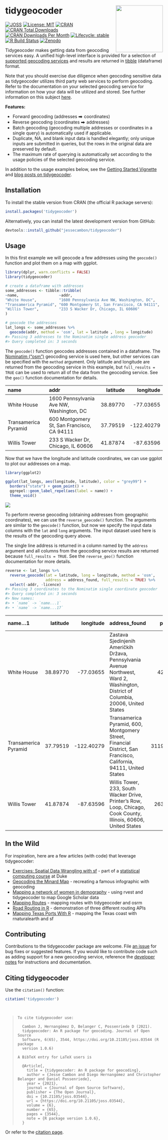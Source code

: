 
<!-- README.md is generated from README.Rmd. Please edit that file directly and reknit -->

# tidygeocoder<a href='https://jessecambon.github.io/tidygeocoder/'><img src="man/figures/tidygeocoder_hex.png" align="right" width="150"/></a>

<!-- badges: start -->

[![JOSS](https://joss.theoj.org/papers/10.21105/joss.03544/status.svg)](https://doi.org/10.21105/joss.03544)
[![License:
MIT](https://img.shields.io/badge/License-MIT-yellow.svg)](https://github.com/jessecambon/tidygeocoder/blob/master/LICENSE.md)
[![CRAN](https://www.r-pkg.org/badges/version/tidygeocoder)](https://cran.r-project.org/package=tidygeocoder)
[![CRAN Total
Downloads](http://cranlogs.r-pkg.org/badges/grand-total/tidygeocoder)](https://CRAN.R-project.org/package=tidygeocoder)
[![CRAN Downloads Per
Month](http://cranlogs.r-pkg.org/badges/tidygeocoder)](https://cran.r-project.org/package=tidygeocoder)
[![Lifecycle:
stable](https://img.shields.io/badge/lifecycle-stable-brightgreen.svg)](https://lifecycle.r-lib.org/articles/stages.html#stable)
[![R Build
Status](https://github.com/jessecambon/tidygeocoder/workflows/R-CMD-check/badge.svg)](https://github.com/jessecambon/tidygeocoder/actions?workflow=R-CMD-check)
[![Zenodo](https://zenodo.org/badge/DOI/10.5281/zenodo.5627341.svg)](https://doi.org/10.5281/zenodo.5627341)
<!-- badges: end -->

Tidygeocoder makes getting data from geocoding services easy. A unified
high-level interface is provided for a selection of [supported geocoding
services](https://jessecambon.github.io/tidygeocoder/articles/geocoder_services.html)
and results are returned in [tibble](https://tibble.tidyverse.org/)
(dataframe) format.

Note that you should exercise due diligence when geocoding sensitive
data as tidygeocoder utilizes third party web services to perform
geocoding. Refer to the documentation on your selected geocoding service
for information on how your data will be utilized and stored. See
further information on this subject
[here](https://jessecambon.github.io/tidygeocoder/articles/geocoder_services.html#data-privacy).

**Features:**

- Forward geocoding (addresses ⮕ coordinates)
- Reverse geocoding (coordinates ⮕ addresses)
- Batch geocoding (geocoding multiple addresses or coordinates in a
  single query) is automatically used if applicable.
- Duplicate, NA, and blank input data is handled elegantly; only unique
  inputs are submitted in queries, but the rows in the original data are
  preserved by default.
- The maximum rate of querying is automatically set according to the
  usage policies of the selected geocoding service.

In addition to the usage examples below, see the [Getting Started
Vignette](https://jessecambon.github.io/tidygeocoder/articles/tidygeocoder.html)
and [blog posts on
tidygeocoder](https://jessecambon.github.io/tag/tidygeocoder).

## Installation

To install the stable version from CRAN (the official R package
servers):

``` r
install.packages('tidygeocoder')
```

Alternatively, you can install the latest development version from
GitHub:

``` r
devtools::install_github("jessecambon/tidygeocoder")
```

## Usage

In this first example we will geocode a few addresses using the
`geocode()` function and plot them on a map with ggplot.

``` r
library(dplyr, warn.conflicts = FALSE)
library(tidygeocoder)

# create a dataframe with addresses
some_addresses <- tibble::tribble(
~name,                  ~addr,
"White House",          "1600 Pennsylvania Ave NW, Washington, DC",
"Transamerica Pyramid", "600 Montgomery St, San Francisco, CA 94111",     
"Willis Tower",         "233 S Wacker Dr, Chicago, IL 60606"                                  
)

# geocode the addresses
lat_longs <- some_addresses %>%
  geocode(addr, method = 'osm', lat = latitude , long = longitude)
#> Passing 3 addresses to the Nominatim single address geocoder
#> Query completed in: 3 seconds
```

The `geocode()` function geocodes addresses contained in a dataframe.
The [Nominatim (“osm”)](https://nominatim.org/) geocoding service is
used here, but other services can be specified with the `method`
argument. Only latitude and longitude are returned from the geocoding
service in this example, but `full_results = TRUE` can be used to return
all of the data from the geocoding service. See the `geo()` function
documentation for details.

| name | addr | latitude | longitude |
|:---|:---|---:|---:|
| White House | 1600 Pennsylvania Ave NW, Washington, DC | 38.89770 | -77.03655 |
| Transamerica Pyramid | 600 Montgomery St, San Francisco, CA 94111 | 37.79519 | -122.40279 |
| Willis Tower | 233 S Wacker Dr, Chicago, IL 60606 | 41.87874 | -87.63596 |

Now that we have the longitude and latitude coordinates, we can use
ggplot to plot our addresses on a map.

``` r
library(ggplot2)

ggplot(lat_longs, aes(longitude, latitude), color = "grey99") +
  borders("state") + geom_point() +
  ggrepel::geom_label_repel(aes(label = name)) +
  theme_void()
```

<img src="man/figures/README-usamap-1.png" style="display: block; margin: auto;" />

To perform reverse geocoding (obtaining addresses from geographic
coordinates), we can use the `reverse_geocode()` function. The arguments
are similar to the `geocode()` function, but now we specify the input
data columns with the `lat` and `long` arguments. The input dataset used
here is the results of the geocoding query above.

The single line address is returned in a column named by the `address`
argument and all columns from the geocoding service results are returned
because `full_results = TRUE`. See the `reverse_geo()` function
documentation for more details.

<!-- 
Removing the licence column is done just to prevent a note from 
occurring in automated CRAN checks for an improper/old link.
-->

``` r
reverse <- lat_longs %>%
  reverse_geocode(lat = latitude, long = longitude, method = 'osm',
                  address = address_found, full_results = TRUE) %>%
  select(-addr, -licence)
#> Passing 3 coordinates to the Nominatim single coordinate geocoder
#> Query completed in: 3 seconds
#> New names:
#> • `name` -> `name...1`
#> • `name` -> `name...17`
```

| name…1 | latitude | longitude | address_found | place_id | osm_type | osm_id | osm_lat | osm_lon | class | type | place_rank | importance | addresstype | name…17 | man_made | road | borough | city | state | ISO3166-2-lvl4 | postcode | country | country_code | boundingbox | tourism | house_number | quarter | building | neighbourhood | county |
|:---|---:|---:|:---|---:|:---|---:|:---|:---|:---|:---|---:|---:|:---|:---|:---|:---|:---|:---|:---|:---|:---|:---|:---|:---|:---|:---|:---|:---|:---|:---|
| White House | 38.89770 | -77.03655 | Zastava Sjedinjenih Američkih Država, Pennsylvania Avenue Northwest, Ward 2, Washington, District of Columbia, 20006, United States | 4215720 | node | 2633633933 | 38.897718 | -77.0365482 | man_made | flagpole | 30 | 0.0000849 | man_made | Zastava Sjedinjenih Američkih Država | Zastava Sjedinjenih Američkih Država | Pennsylvania Avenue Northwest | Ward 2 | Washington | District of Columbia | US-DC | 20006 | United States | us | 38.8976680 , 38.8977680 , -77.0365982, -77.0364982 | NA | NA | NA | NA | NA | NA |
| Transamerica Pyramid | 37.79519 | -122.40279 | Transamerica Pyramid, 600, Montgomery Street, Financial District, San Francisco, California, 94111, United States | 311949165 | way | 24222973 | 37.7951883 | -122.40279022107812 | tourism | attraction | 30 | 0.4485801 | tourism | Transamerica Pyramid | NA | Montgomery Street | NA | San Francisco | California | US-CA | 94111 | United States | us | 37.7948854 , 37.7954472 , -122.4031399, -122.4024317 | Transamerica Pyramid | 600 | Financial District | NA | NA | NA |
| Willis Tower | 41.87874 | -87.63596 | Willis Tower, 233, South Wacker Drive, Printer’s Row, Loop, Chicago, Cook County, Illinois, 60606, United States | 26394928 | way | 380868216 | 41.878738049999995 | -87.63596121188081 | building | commercial | 30 | 0.5331678 | building | Willis Tower | NA | South Wacker Drive | NA | Chicago | Illinois | US-IL | 60606 | United States | us | 41.8781922 , 41.8792768 , -87.6365297, -87.6353939 | NA | 233 | Loop | Willis Tower | Printer’s Row | Cook County |

## In the Wild

For inspiration, here are a few articles (with code) that leverage
tidygeocoder:

- [Exercises: Spatial Data Wrangling with
  sf](http://www2.stat.duke.edu/courses/Spring21/sta323.001/exercises/lec_12.html) -
  part of a [statistical computing
  course](http://www2.stat.duke.edu/courses/Spring21/sta323.001/) at
  Duke
- [Geocoding the Minard
  Map](https://www.jla-data.net/eng/minard-map-tidygeocoder/) -
  recreating a famous infographic with geocoding
- [Mapping a network of women in
  demography](https://www.monicaalexander.com/posts/2021-21-02-mapping/) -
  using rvest and tidygeocoder to map Google Scholar data
- [Mapping
  Routes](https://bensstats.wordpress.com/2021/10/21/robservations-15-i-reverse-engineered-atlas-co-well-some-of-it/) -
  mapping routes with tidygeocoder and osrm
- [Road Routing in
  R](https://www.jla-data.net/eng/routing-in-r-context/) - demonstration
  of three different routing APIs
- [Mapping Texas Ports With
  R](https://www.sharpsightlabs.com/blog/mapping-texas-ports-with-r-part1/) -
  mapping the Texas coast with rnaturalearth and sf

## Contributing

Contributions to the tidygeocoder package are welcome. File [an
issue](https://github.com/jessecambon/tidygeocoder/issues) for bug fixes
or suggested features. If you would like to contribute code such as
adding support for a new geocoding service, reference the [developer
notes](https://jessecambon.github.io/tidygeocoder/articles/developer_notes.html)
for instructions and documentation.

## Citing tidygeocoder

Use the `citation()` function:

``` r
citation('tidygeocoder')
```

</br>

<blockquote>


    To cite tidygeocoder use:

      Cambon J, Hernangómez D, Belanger C, Possenriede D (2021).
      tidygeocoder: An R package for geocoding. Journal of Open Source
      Software, 6(65), 3544, https://doi.org/10.21105/joss.03544 (R package
      version 1.0.6)

    A BibTeX entry for LaTeX users is

      @Article{,
        title = {tidygeocoder: An R package for geocoding},
        author = {Jesse Cambon and Diego Hernangómez and Christopher Belanger and Daniel Possenriede},
        year = {2021},
        journal = {Journal of Open Source Software},
        publisher = {The Open Journal},
        doi = {10.21105/joss.03544},
        url = {https://doi.org/10.21105/joss.03544},
        volume = {6},
        number = {65},
        pages = {3544},
        note = {R package version 1.0.6},
      }

</blockquote>

Or refer to the [citation
page](https://jessecambon.github.io/tidygeocoder/authors.html).
